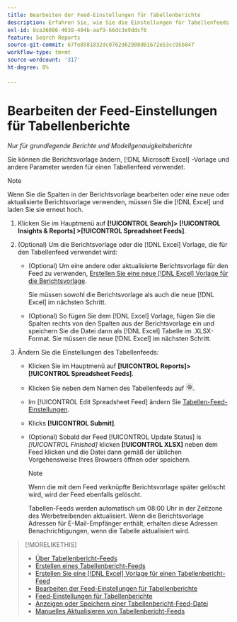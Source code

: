```yaml
---
title: Bearbeiten der Feed-Einstellungen für Tabellenberichte
description: Erfahren Sie, wie Sie die Einstellungen für Tabellenfeeds bearbeiten.
exl-id: 8ca36006-4038-404b-aaf9-66dc3e9ddcf6
feature: Search Reports
source-git-commit: 67fe8581832dc0762d62908d01672e53cc95b847
workflow-type: tm+mt
source-wordcount: '317'
ht-degree: 0%

---
```


# Bearbeiten der Feed-Einstellungen für Tabellenberichte

*Nur für grundlegende Berichte und Modellgenauigkeitsberichte*

Sie können die Berichtsvorlage ändern, [!DNL Microsoft Excel] -Vorlage und andere Parameter werden für einen Tabellenfeed verwendet.

>[!NOTE]
>
> Wenn Sie die Spalten in der Berichtsvorlage bearbeiten oder eine neue oder aktualisierte Berichtsvorlage verwenden, müssen Sie die [!DNL Excel] und laden Sie sie erneut hoch.

1. Klicken Sie im Hauptmenü auf **[!UICONTROL Search]> [!UICONTROL Insights & Reports] >[!UICONTROL Spreadsheet Feeds]**.

1. (Optional) Um die Berichtsvorlage oder die [!DNL Excel] Vorlage, die für den Tabellenfeed verwendet wird:

   * (Optional) Um eine andere oder aktualisierte Berichtsvorlage für den Feed zu verwenden, [Erstellen Sie eine neue [!DNL Excel] Vorlage für die Berichtsvorlage](spreadsheet-feed-create-excel-template.md).

     Sie müssen sowohl die Berichtsvorlage als auch die neue [!DNL Excel] im nächsten Schritt.

   * (Optional) So fügen Sie dem [!DNL Excel] Vorlage, fügen Sie die Spalten rechts von den Spalten aus der Berichtsvorlage ein und speichern Sie die Datei dann als [!DNL Excel] Tabelle im .XLSX-Format. Sie müssen die neue [!DNL Excel] im nächsten Schritt.

1. Ändern Sie die Einstellungen des Tabellenfeeds:

   * Klicken Sie im Hauptmenü auf **[!UICONTROL Reports]>[!UICONTROL Spreadsheet Feeds]**.

   * Klicken Sie neben dem Namen des Tabellenfeeds auf ![Schaltfläche &quot;Einstellungen anzeigen/bearbeiten&quot;](/help/search-social-commerce/assets/settings.png "Schaltfläche &quot;Einstellungen anzeigen/bearbeiten&quot;").

   * Im [!UICONTROL Edit Spreadsheet Feed] ändern Sie [Tabellen-Feed-Einstellungen](spreadsheet-feed-settings.md).

   * Klicks **[!UICONTROL Submit]**.

   * (Optional) Sobald der Feed [!UICONTROL Update Status] is *[!UICONTROL Finished]* klicken **[!UICONTROL XLSX]** neben dem Feed klicken und die Datei dann gemäß der üblichen Vorgehensweise Ihres Browsers öffnen oder speichern.

     >[!NOTE]
     >
     > Wenn die mit dem Feed verknüpfte Berichtsvorlage später gelöscht wird, wird der Feed ebenfalls gelöscht.

     Tabellen-Feeds werden automatisch um 08:00 Uhr in der Zeitzone des Werbetreibenden aktualisiert. Wenn die Berichtsvorlage Adressen für E-Mail-Empfänger enthält, erhalten diese Adressen Benachrichtigungen, wenn die Tabelle aktualisiert wird.

>[!MORELIKETHIS]
>
>* [Über Tabellenbericht-Feeds](spreadsheet-feed-about.md)
>* [Erstellen eines Tabellenbericht-Feeds](spreadsheet-feed-create.md)
>* [Erstellen Sie eine [!DNL Excel] Vorlage für einen Tabellenbericht-Feed](spreadsheet-feed-create-excel-template.md)
>* [Bearbeiten der Feed-Einstellungen für Tabellenberichte](spreadsheet-feed-edit.md)
>* [Feed-Einstellungen für Tabellenberichte](spreadsheet-feed-settings.md)
>* [Anzeigen oder Speichern einer Tabellenbericht-Feed-Datei](spreadsheet-feed-view-or-save.md)
>* [Manuelles Aktualisieren von Tabellenbericht-Feeds](spreadsheet-feed-refresh.md)
